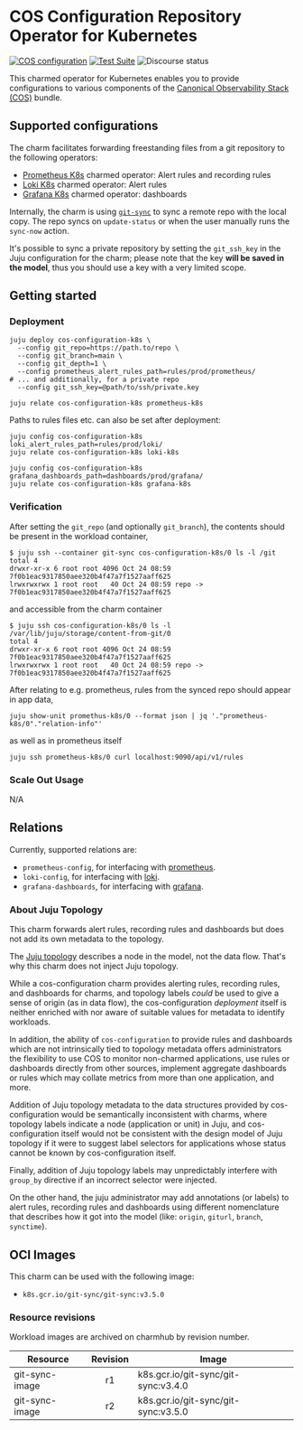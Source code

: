 # COS Configuration Repository Operator for Kubernetes

[![COS configuration](https://charmhub.io/cos-configuration-k8s/badge.svg)](https://charmhub.io/cos-configuration-k8s)
[![Test Suite](https://github.com/canonical/alertmanager-k8s-operator/actions/workflows/release-edge.yaml/badge.svg)](https://github.com/canonical/alertmanager-k8s-operator/actions/workflows/release-edge.yaml)
![Discourse status](https://img.shields.io/discourse/status?server=https%3A%2F%2Fdiscourse.charmhub.io&style=flat)

This charmed operator for Kubernetes enables you to provide configurations to
various components of the
[Canonical Observability Stack (COS)](https://charmhub.io/topics/canonical-observability-stack) bundle.

## Supported configurations

The charm facilitates forwarding freestanding files from a git repository
to the following operators:

* [Prometheus K8s][Prometheus operator] charmed operator:
  Alert rules and recording rules
* [Loki K8s][Loki operator] charmed operator: Alert rules
* [Grafana K8s][Grafana operator] charmed operator: dashboards

Internally, the charm is using [`git-sync`][Git sync] to sync a remote repo with the local copy.
The repo syncs on `update-status` or when the user manually runs the `sync-now` action.

It's possible to sync a private repository by setting the `git_ssh_key` in the Juju configuration for the charm; please note that the key **will be saved in the model**, thus you should use a key with a very limited scope.

## Getting started

### Deployment

```shell
juju deploy cos-configuration-k8s \
  --config git_repo=https://path.to/repo \
  --config git_branch=main \
  --config git_depth=1 \
  --config prometheus_alert_rules_path=rules/prod/prometheus/
# ... and additionally, for a private repo
  --config git_ssh_key=@path/to/ssh/private.key

juju relate cos-configuration-k8s prometheus-k8s
```

Paths to rules files etc. can also be set after deployment:

```shell
juju config cos-configuration-k8s loki_alert_rules_path=rules/prod/loki/
juju relate cos-configuration-k8s loki-k8s

juju config cos-configuration-k8s grafana_dashboards_path=dashboards/prod/grafana/
juju relate cos-configuration-k8s grafana-k8s
```

### Verification

After setting the `git_repo` (and optionally `git_branch`), the contents should be present in the workload container,

```
$ juju ssh --container git-sync cos-configuration-k8s/0 ls -l /git
total 4
drwxr-xr-x 6 root root 4096 Oct 24 08:59 7f0b1eac9317850aee320b4f47a7f1527aaff625
lrwxrwxrwx 1 root root   40 Oct 24 08:59 repo -> 7f0b1eac9317850aee320b4f47a7f1527aaff625
```

and accessible from the charm container

```
$ juju ssh cos-configuration-k8s/0 ls -l /var/lib/juju/storage/content-from-git/0
total 4
drwxr-xr-x 6 root root 4096 Oct 24 08:59 7f0b1eac9317850aee320b4f47a7f1527aaff625
lrwxrwxrwx 1 root root   40 Oct 24 08:59 repo -> 7f0b1eac9317850aee320b4f47a7f1527aaff625
```

After relating to e.g. prometheus, rules from the synced repo should appear in app data,

```
juju show-unit promethus-k8s/0 --format json | jq '."prometheus-k8s/0"."relation-info"' 
```

as well as in prometheus itself

```
juju ssh prometheus-k8s/0 curl localhost:9090/api/v1/rules
```

### Scale Out Usage
N/A

## Relations
Currently, supported relations are:
- `prometheus-config`, for interfacing with [prometheus][Prometheus operator].
- `loki-config`, for interfacing with [loki][Loki operator].
- `grafana-dashboards`, for interfacing with [grafana][Grafana operator].


### About Juju Topology

This charm forwards alert rules, recording rules and dashboards but does not add its own metadata to the topology.

The [Juju topology](https://charmhub.io/observability-libs/libraries/juju_topology) describes a node in the model, not the data flow. That's why this charm does not inject Juju topology.

While a cos-configuration charm provides alerting rules, recording rules, and dashboards for charms, and topology labels _could_ be used to give a sense of origin (as in data flow), the cos-configuration _deployment_ itself is neither enriched with nor aware of suitable values for metadata to identify workloads. 

In addition, the ability of `cos-configuration` to provide rules and dashboards which are not intrinsically tied to topology metadata offers administrators the flexibility to use COS to monitor non-charmed applications, use rules or dashboards directly from other sources, implement aggregate dashboards or rules which may collate metrics from more than one application, and more.

Addition of Juju topology metadata to the data structures provided by cos-configuration would be semantically inconsistent with charms, where topology labels indicate a node (application or unit) in Juju, and cos-configuration itself would not be consistent with the design model of Juju topology if it were to suggest label selectors for applications whose status cannot be known by cos-configuration itself. 

Finally, addition of Juju topology labels may unpredictably interfere with `group_by` directive if an incorrect selector were injected.

On the other hand, the juju administrator may add annotations (or labels) to alert rules, recording rules and dashboards using different nomenclature that describes how it got into the model (like: `origin`, `giturl`, `branch`, `synctime`).


## OCI Images
This charm can be used with the following image:
- `k8s.gcr.io/git-sync/git-sync:v3.5.0`

### Resource revisions
Workload images are archived on charmhub by revision number.

| Resource       | Revision | Image                               |
|----------------|:--------:|-------------------------------------|
| git-sync-image |    r1    | k8s.gcr.io/git-sync/git-sync:v3.4.0 |
| git-sync-image |    r2    | k8s.gcr.io/git-sync/git-sync:v3.5.0 |

[Prometheus operator]: https://charmhub.io/prometheus-k8s
[Loki operator]: https://charmhub.io/loki-k8s
[Grafana operator]: https://charmhub.io/grafana-k8s
[Git sync]: https://github.com/kubernetes/git-sync
